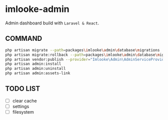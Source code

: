 # imlooke-admin

Admin dashboard build with `Laravel & React`.

## COMMAND

```bash
php artisan migrate --path=packages\imlooke\admin\database\migrations
php artisan migrate:rollback --path=packages\imlooke\admin\database\migrations
php artisan vendor:publish --provider="Imlooke\Admin\AdminServiceProvider"
php artisan admin:install
php artisan admin:uninstall
php artisan admin:assets-link
```

## TODO LIST

- [ ] clear cache
- [ ] settings
- [ ] filesystem
